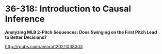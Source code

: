 # 36-318: Introduction to Causal Inference

**Analyzing MLB 2-Pitch Sequences: Does Swinging on the First Pitch Lead to Better Decisions?**

http://rpubs.com/amorai1202/1038303

